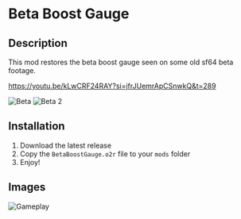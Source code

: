 # Beta Boost Gauge
## Description
This mod restores the beta boost gauge seen on some old sf64 beta footage.

https://youtu.be/kLwCRF24RAY?si=jfrJUemrApCSnwkQ&t=289

![Beta](https://tcrf.net/images/7/75/StarFox64_ProtoHUD.jpg) ![Beta 2](https://tcrf.net/images/1/12/SF64_EarlyHUD2.jpg)

## Installation
1. Download the latest release
2. Copy the `BetaBoostGauge.o2r` file to your `mods` folder
3. Enjoy!

## Images
![Gameplay](https://i.imgur.com/eG6lfvm.png)